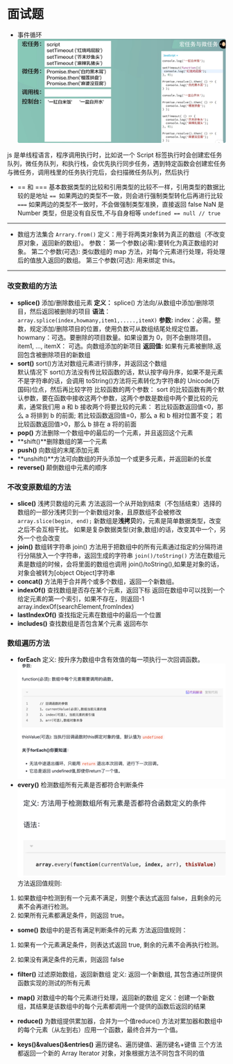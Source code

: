 # 面试题

- 事件循环
  ![js/IMG_20250607-183313991](images/c17131ee25614cb347596b0d208423962928a3c085c57c476a87a738e5785986.png)

js 是单线程语言，程序调用执行时，比如说一个 Script 标签执行时会创建宏任务队列，微任务队列，和执行栈，会优先执行同步任务，遇到特定函数会创建宏任务与微任务，调用栈里的任务执行完后，会扫描微任务队列，然后执行

- == 和 ===
  基本数据类型的比较和引用类型的比较不一样，引用类型的数据比较的是地址
  `== `如果两边的类型不一致，则会进行强制类型转化后再进行比较
  `===` 如果两边的类型不一致时，不会做强制类型准换，直接返回 false
  NaN 是 Number 类型，但是没有自反性,不与自身相等
  `undefined == null // true `

---

- 数组方法集合
  `Arrary.from()`
  定义：用于将两类对象转为真正的数组（不改变原对象，返回新的数组）。
  参数：
  第一个参数(必需):要转化为真正数组的对象。
  第二个参数(可选): 类似数组的 map 方法，对每个元素进行处理，将处理后的值放入返回的数组。
  第三个参数(可选): 用来绑定 this。

---

### 改变数组的方法

- **splice()** 添加/删除数组元素
  **定义：** splice() 方法向/从数组中添加/删除项目，然后返回被删除的项目
  **语法**： `array.splice(index,howmany,item1,.....,itemX)`
  **参数:**
  index：必需。整数，规定添加/删除项目的位置，使用负数可从数组结尾处规定位置。
  howmany：可选。要删除的项目数量。如果设置为 0，则不会删除项目。
  item1, ..., itemX： 可选。向数组添加的新项目
  **返回值:** 如果有元素被删除,返回包含被删除项目的新数组
- **sort()**
  sort()方法对数组元素进行排序，并返回这个数组  
   默认情况下 sort()方法没有传比较函数的话，默认按字母升序，如果不是元素不是字符串的话，会调用 toString()方法将元素转化为字符串的 Unicode(万国码)位点，然后再比较字符
  比较函数的两个参数：
  sort 的比较函数有两个默认参数，要在函数中接收这两个参数，这两个参数是数组中两个要比较的元素，通常我们用 a 和 b 接收两个将要比较的元素：
  若比较函数返回值<0，那么 a 将排到 b 的前面;
  若比较函数返回值=0，那么 a 和 b 相对位置不变；
  若比较函数返回值>0，那么 b 排在 a 将的前面
- **pop()** 方法删除一个数组中的最后的一个元素，并且返回这个元素
- **shift()**删除数组的第一个元素
- **push()** 向数组的末尾添加元素
- **unshift()**方法可向数组的开头添加一个或更多元素，并返回新的长度
- **reverse()** 颠倒数组中元素的顺序

### 不改变原数组的方法

- **slice()** 浅拷贝数组的元素
  方法返回一个从开始到结束（不包括结束）选择的数组的一部分浅拷贝到一个新数组对象，且原数组不会被修改
  `    array.slice(begin, end);`
  新数组是**浅拷贝**的，元素是简单数据类型，改变之后不会互相干扰。
  如果是复杂数据类型(对象,数组)的话，改变其中一个，另外一个也会改变
- **join()** 数组转字符串 join() 方法用于把数组中的所有元素通过指定的分隔符进行分隔放入一个字符串，返回生成的字符串
  `join()/toString()` 方法在数组元素是数组的时候，会将里面的数组也调用 join()/toString(),如果是对象的话，对象会被转为[object Object]字符串
- **concat()** 方法用于合并两个或多个数组，返回一个新数组。
- **indexOf()** 查找数组是否存在某个元素，返回下标
  返回在数组中可以找到一个给定元素的第一个索引，如果不存在，则返回-1
  array.indexOf(searchElement,fromIndex)
- **lastIndexOf()** 查找指定元素在数组中的最后一个位置
- **includes()** 查找数组是否包含某个元素 返回布尔

### 数组遍历方法

- **forEach**
  定义: 按升序为数组中含有效值的每一项执行一次回调函数。
  ![js/IMG_20250616-010856060](images/a35540e7598b8067975eb955642e4f4f734862c660afedc2207a6024b9787739.png)
- **every()** 检测数组所有元素是否都符合判断条件
  ![js/IMG_20250616-011142677](images/67d1d09a8a847b19d83bcf3ff5d7dd1da83db8c772ba49d6533a92a4f6730507.png)  
  方法返回值规则:

1. 如果数组中检测到有一个元素不满足，则整个表达式返回 false，且剩余的元素不会再进行检测。
2. 如果所有元素都满足条件，则返回 true。

- **some()** 数组中的是否有满足判断条件的元素
  方法返回值规则：

1. 如果有一个元素满足条件，则表达式返回 true, 剩余的元素不会再执行检测。

2. 如果没有满足条件的元素，则返回 false

- **filter()** 过滤原始数组，返回新数组
  定义: 返回一个新数组, 其包含通过所提供函数实现的测试的所有元素
- **map()** 对数组中的每个元素进行处理，返回新的数组
  定义：创建一个新数组，其结果是该数组中的每个元素都调用一个提供的函数后返回的结果

- **reduce()** 为数组提供累加器，合并为一个值reduce() 
  方法对累加器和数组中的每个元素（从左到右）应用一个函数，最终合并为一个值。

- **keys()&values()&entries()** 遍历键名、遍历键值、遍历键名+键值
三个方法都返回一个新的 Array Iterator 对象，对象根据方法不同包含不同的值

